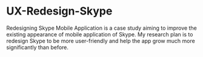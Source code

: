 # UX-Redesign-Skype

Redesigning Skype Mobile Application is a case study aiming to improve the existing appearance of mobile application of Skype. My research plan is to redesign Skype to be more user-friendly and help the app grow much more significantly than before.
